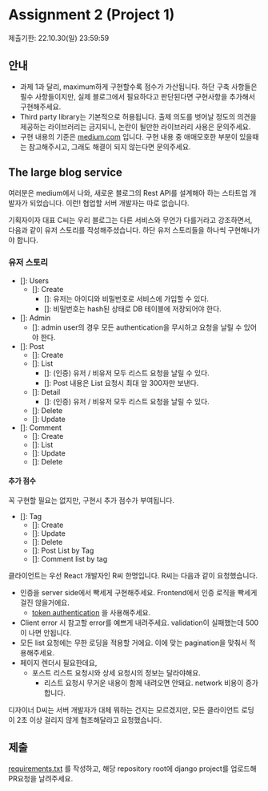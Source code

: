 # Assignment 2 (Project 1)

제출기한: 22.10.30(일) 23:59:59

## 안내
- 과제 1과 달리, maximum하게 구현할수록 점수가 가산됩니다. 하단 구축 사항들은 필수 사항들이지만, 실제 블로그에서 필요하다고 판단된다면 구현사항을 추가해서 구현해주세요.
- Third party library는 기본적으로 허용됩니다. 출제 의도를 벗어날 정도의 의견을 제공하는 라이브러리는 금지되니, 논란이 될만한 라이브러리 사용은 문의주세요.
- 구현 내용의 기준은 [medium.com](https://medium.com/) 입니다. 구현 내용 중 애매모호한 부분이 있을때는 참고해주시고, 그래도 해결이 되지 않는다면 문의주세요.


## The large blog service

여러분은 medium에서 나와, 새로운 블로그의 Rest API를 설계해아 하는 스타트업 개발자가 되었습니다. 이런! 협업할 서버 개발자는 따로 없습니다.

기획자이자 대표 C씨는 우리 블로그는 다른 서비스와 무언가 다를거라고 강조하면서, 다음과 같이 유저 스토리를 작성해주셨습니다. 하단 유저 스토리들을 하나씩 구현해나가야 합니다. 
### 유저 스토리
- []: Users
  - []: Create  
    - []: 유저는 아이디와 비밀번호로 서비스에 가입할 수 있다.
    - []: 비밀번호는 hash된 상태로 DB 테이블에 저장되어야 한다.
- []: Admin 
  - []: admin user의 경우 모든 authentication을 무시하고 요청을 날릴 수 있어야 한다.
- []: Post 
  - []: Create 
  - []: List 
    - []: (인증) 유저 / 비유저 모두 리스트 요청을 날릴 수 있다.
    - []: Post 내용은 List 요청시 최대 앞 300자만 보낸다.
  - []: Detail 
    - []: (인증) 유저 / 비유저 모두 리스트 요청을 날릴 수 있다.
  - []: Delete 
  - []: Update 
- []: Comment 
  - []: Create 
  - []: List 
  - []: Update 
  - []: Delete 


#### 추가 점수
꼭 구현할 필요는 없지만, 구현시 추가 점수가 부여됩니다.
- []: Tag 
  - []: Create
  - []: Update
  - []: Delete
  - []: Post List by Tag
  - []: Comment list by tag


클라이언트는 우선 React 개발자인 R씨 한명입니다. R씨는 다음과 같이 요청했습니다.

- 인증을 server side에서 빡세게 구현해주세요. Frontend에서 인증 로직을 빡세게 걸진 않을거에요.
  - [token authentication](https://www.django-rest-framework.org/api-guide/authentication/#tokenauthentication) 을 사용해주세요.
- Client error 시 참고할 error를 예쁘게 내려주세요. validation이 실패했는데 500이 나면 안됩니다.
- 모든 list 요청에는 무한 로딩을 적용할 거에요. 이에 맞는 pagination을 맞춰서 적용해주세요.
- 페이지 렌더시 필요한데요,
  - 포스트 리스트 요청시와 상세 요청시의 정보는 달라야해요.
    - 리스트 요청시 무거운 내용이 함께 내려오면 안돼요. network 비용이 증가합니다.

디자이너 D씨는 서버 개발자가 대체 뭐하는 건지는 모르겠지만, 모든 클라이언트 로딩이 2초 이상 걸리지 않게 협조해달라고 요청했습니다.


## 제출
[requirements.txt](https://pip.pypa.io/en/stable/user_guide/#requirements-files) 를 작성하고, 해당 repository root에 django project를 업로드해 PR요청을 날려주세요.
